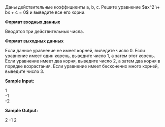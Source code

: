 Даны действительные коэффициенты a, b, c. Решите уравнение $ax^2 \+ bx + c = 0$ и выведите все его корни.

**Формат входных данных**

Вводятся три действительных числа.

**Формат выходных данных**

Если данное уравнение не имеет корней, выведите число 0. Если уравнение имеет один корень, выведите число 1, а затем этот корень. Если уравнение имеет два корня, выведите число 2, а затем два корня в порядке возрастания. Если уравнение имеет бесконечно много корней, выведите число 3.  

**Sample Input:**

1  
-1  
-2

**Sample Output:**

2 -1 2
